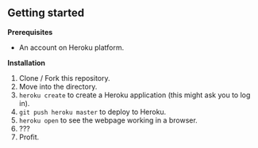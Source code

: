 ## Getting started

**Prerequisites**
- An account on Heroku platform.

**Installation**
 1. Clone / Fork this repository.
 2. Move into the directory.
 3. ```heroku create``` to create a Heroku application (this might ask you to log in).
 4. ```git push heroku master``` to deploy to Heroku.
 5. ```heroku open``` to see the webpage working in a browser.
 6. ???
 7. Profit.

